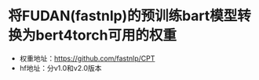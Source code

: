 # 将FUDAN(fastnlp)的预训练bart模型转换为bert4torch可用的权重
- 权重地址：https://github.com/fastnlp/CPT
- hf地址：分v1.0和v2.0版本
